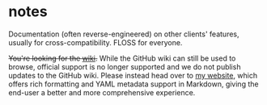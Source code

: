 # notes
Documentation (often reverse-engineered) on other clients' features, usually for cross-compatibility. FLOSS for everyone.

~~You're looking for the [wiki](https://github.com/Uranometrical/notes/wiki).~~ While the GitHub wiki can still be used to browse, official support is no longer supported and we do not publish updates to the GitHub wiki. Please instead head over to [my website](https://tomat.dev/projects/uranometrical-notes/home), which offers rich formatting and YAML metadata support in Markdown, giving the end-user a better and more comprehensive experience.
